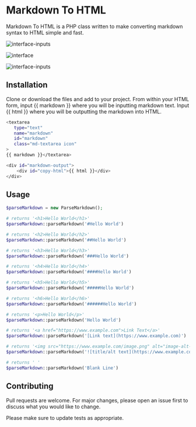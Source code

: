 # Markdown To HTML

Markdown To HTML is a PHP class written to make converting markdown syntax to HTML simple and fast.

![interface-inputs](https://i.ibb.co/T0ZZCCG/Screen-Shot-2022-02-19-at-1-57-27-AM.png)

![interface](https://i.ibb.co/yh76TkW/Screen-Shot-2022-02-11-at-8-45-28-AM.png)

![interface-inputs](https://i.ibb.co/Zx9DPWL/Screen-Shot-2022-02-11-at-8-46-40-AM.png)

## Installation

Clone or download the files and add to your project. From within your HTML form, input {{ markdown }} where you will be inputting markdown text. Input {{ html }} where you will be outputting the markdown into HTML. 
 
```bash
<textarea 
   type="text" 
   name="markdown" 
   id="markdown" 
   class="md-textarea icon"
>
{{ markdown }}</textarea>

<div id="markdown-output">
    <div id="copy-html">{{ html }}</div>
</div>

```

## Usage

```PHP
$parseMarkdown = new ParseMarkdown();

# returns '<h1>Hello World</h1>'
$parseMarkdown::parseMarkdown('#Hello World')

# returns '<h2>Hello World</h2>'
$parseMarkdown::parseMarkdown('##Hello World')

# returns '<h3>Hello World</h3>'
$parseMarkdown::parseMarkdown('###Hello World')

# returns '<h4>Hello World</h4>'
$parseMarkdown::parseMarkdown('####Hello World')

# returns '<h5>Hello World</h5>'
$parseMarkdown::parseMarkdown('#####Hello World')

# returns '<h6>Hello World</h6>'
$parseMarkdown::parseMarkdown('######Hello World')

# returns '<p>Hello World</p>'
$parseMarkdown::parseMarkdown('Hello World')

# returns '<a href="https://www.example.com">Link Text</a>'
$parseMarkdown::parseMarkdown('[Link text](https://www.example.com)')

# returns '<img src="https://www.example.com/image.png" alt="image-alt-text"></img>'
$parseMarkdown::parseMarkdown('![title/alt text](https://www.example.com/image.png)')

# returns ' '
$parseMarkdown::parseMarkdown('Blank Line')

```

## Contributing
Pull requests are welcome. For major changes, please open an issue first to discuss what you would like to change.

Please make sure to update tests as appropriate.
